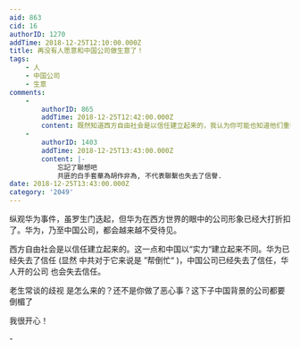```yaml
---
aid: 863
cid: 16
authorID: 1270
addTime: 2018-12-25T12:10:00.000Z
title: 再没有人愿意和中国公司做生意了！
tags:
    - 人
    - 中国公司
    - 生意
comments:
    -
        authorID: 865
        addTime: 2018-12-25T12:42:00.000Z
        content: 既然知道西方自由社会是以信任建立起来的，我认为你可能也知道他们重视的是个体，华为是否失信，中国政府是否失信，无法代表每个人每个公司。
    -
        authorID: 1403
        addTime: 2018-12-25T13:43:00.000Z
        content: |-
            忘記了聯想吧  
            共匪的白手套華為胡作非為, 不代表聯繫也失去了信譽.
date: 2018-12-25T13:43:00.000Z
category: '2049'
---
```


纵观华为事件，虽罗生门迭起，但华为在西方世界的眼中的公司形象已经大打折扣了。华为，乃至中国公司，都会越来越不受待见。

西方自由社会是以信任建立起来的。这一点和中国以“实力“建立起来不同。华为已经失去了信任 (显然 中共对于它来说是 ”帮倒忙“ )，中国公司已经失去了信任，华人开的公司 也会失去信任。

老生常谈的歧视 是怎么来的？还不是你做了恶心事？这下子中国背景的公司都要倒楣了

我很开心！

\-
